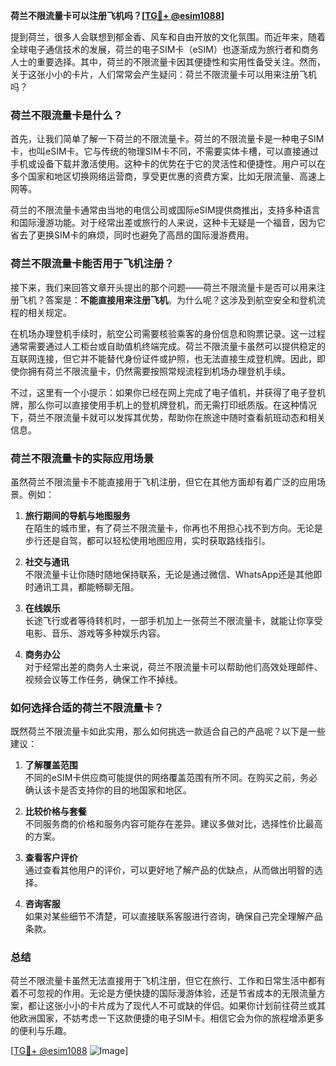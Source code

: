 **荷兰不限流量卡可以注册飞机吗？[[TG💪+ @esim1088](https://t.me/s/esim1088)]**

提到荷兰，很多人会联想到郁金香、风车和自由开放的文化氛围。而近年来，随着全球电子通信技术的发展，荷兰的电子SIM卡（eSIM）也逐渐成为旅行者和商务人士的重要选择。其中，荷兰的不限流量卡因其便捷性和实用性备受关注。然而，关于这张小小的卡片，人们常常会产生疑问：荷兰不限流量卡可以用来注册飞机吗？

### 荷兰不限流量卡是什么？

首先，让我们简单了解一下荷兰的不限流量卡。荷兰的不限流量卡是一种电子SIM卡，也叫eSIM卡。它与传统的物理SIM卡不同，不需要实体卡槽，可以直接通过手机或设备下载并激活使用。这种卡的优势在于它的灵活性和便捷性。用户可以在多个国家和地区切换网络运营商，享受更优惠的资费方案，比如无限流量、高速上网等。

荷兰的不限流量卡通常由当地的电信公司或国际eSIM提供商推出，支持多种语言和国际漫游功能。对于经常出差或旅行的人来说，这种卡无疑是一个福音，因为它省去了更换SIM卡的麻烦，同时也避免了高昂的国际漫游费用。

### 荷兰不限流量卡能否用于飞机注册？

接下来，我们来回答文章开头提出的那个问题——荷兰不限流量卡是否可以用来注册飞机？答案是：**不能直接用来注册飞机**。为什么呢？这涉及到航空安全和登机流程的相关规定。

在机场办理登机手续时，航空公司需要核验乘客的身份信息和购票记录。这一过程通常需要通过人工柜台或自助值机终端完成。荷兰不限流量卡虽然可以提供稳定的互联网连接，但它并不能替代身份证件或护照，也无法直接生成登机牌。因此，即使你拥有荷兰不限流量卡，仍然需要按照常规流程到机场办理登机手续。

不过，这里有一个小提示：如果你已经在网上完成了电子值机，并获得了电子登机牌，那么你可以直接使用手机上的登机牌登机，而无需打印纸质版。在这种情况下，荷兰不限流量卡就可以发挥其优势，帮助你在旅途中随时查看航班动态和相关信息。

### 荷兰不限流量卡的实际应用场景

虽然荷兰不限流量卡不能直接用于飞机注册，但它在其他方面却有着广泛的应用场景。例如：

1. **旅行期间的导航与地图服务**  
   在陌生的城市里，有了荷兰不限流量卡，你再也不用担心找不到方向。无论是步行还是自驾，都可以轻松使用地图应用，实时获取路线指引。

2. **社交与通讯**  
   不限流量卡让你随时随地保持联系，无论是通过微信、WhatsApp还是其他即时通讯工具，都能畅聊无阻。

3. **在线娱乐**  
   长途飞行或者等待转机时，一部手机加上一张荷兰不限流量卡，就能让你享受电影、音乐、游戏等多种娱乐内容。

4. **商务办公**  
   对于经常出差的商务人士来说，荷兰不限流量卡可以帮助他们高效处理邮件、视频会议等工作任务，确保工作不掉线。

### 如何选择合适的荷兰不限流量卡？

既然荷兰不限流量卡如此实用，那么如何挑选一款适合自己的产品呢？以下是一些建议：

1. **了解覆盖范围**  
   不同的eSIM卡供应商可能提供的网络覆盖范围有所不同。在购买之前，务必确认该卡是否支持你的目的地国家和地区。

2. **比较价格与套餐**  
   不同服务商的价格和服务内容可能存在差异。建议多做对比，选择性价比最高的方案。

3. **查看客户评价**  
   通过查看其他用户的评价，可以更好地了解产品的优缺点，从而做出明智的选择。

4. **咨询客服**  
   如果对某些细节不清楚，可以直接联系客服进行咨询，确保自己完全理解产品条款。

### 总结

荷兰不限流量卡虽然无法直接用于飞机注册，但它在旅行、工作和日常生活中都有着不可忽视的作用。无论是方便快捷的国际漫游体验，还是节省成本的无限流量方案，都让这张小小的卡片成为了现代人不可或缺的伴侣。如果你计划前往荷兰或其他欧洲国家，不妨考虑一下这款便捷的电子SIM卡。相信它会为你的旅程增添更多的便利与乐趣。

[[TG💪+ @esim1088](https://t.me/s/esim1088) ![Image](https://i.postimg.cc/4NQfJmqS/Snipaste-2025-05-13-00-14-12.png)]